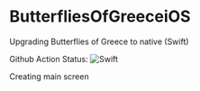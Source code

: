 # ButterfliesOfGreeceiOS
Upgrading Butterflies of Greece to native (Swift)

Github Action Status: ![Swift](https://github.com/jkapsouras/ButterfliesOfGreeceiOS/workflows/Swift/badge.svg)

Creating main screen